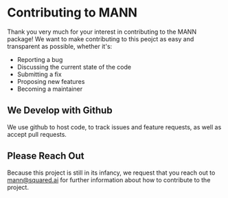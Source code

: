 # Contributing to MANN
Thank you very much for your interest in contributing to the MANN package! We want to make contributing to this peojct as easy and transparent as possible, whether it's:

- Reporting a bug
- Discussing the current state of the code
- Submitting a fix
- Proposing new features
- Becoming a maintainer

## We Develop with Github
We use github to host code, to track issues and feature requests, as well as accept pull requests.

## Please Reach Out
Because this project is still in its infancy, we request that you reach out to <mann@squared.ai> for further information about how to contribute to the project.
